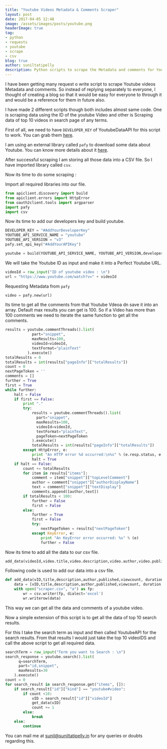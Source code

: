 ```yaml
---
title: "Youtube Videos Metadata & Comments Scraper"
layout: post
date: 2017-04-05 12:48
image: /assets/images/posts/youtube.png
headerImage: true
tag:
- python
- requests
- youtube
- scrape
- csv
blog: true
author: suniltatipelly
description: Python scripts to scrape the Metadata and comments for Youtube Videos.
---
```


I have been getting many request o write script to scrape Youtube videos Metadata and comments. So instead of replying separately to everyone, I thought of creating a blog so that it would be easy for everyone to through it and would be a reference for them in future also.

I have made 2 different scripts though both includes almost same code. One is scraping data using the ID of the youtube Video and other is Scraping data of top 10 videos in search page of any terms.

First of all, we need to have `DEVELOPER_KEY` of YoutubeDataAPI for this script to work. You can grab them <a href="https://console.developers.google.com" target="_blank">here</a>.

I am using an external library called `pafy` to download some data about Youtube. You can know more details about it <a href="https://pythonhosted.org/Pafy/" target="_blank">here</a>.

After successful scraping I am storing all those data into a CSV file. So I have imported  library called `csv`.

Now its time to do some scraping :

Import all required libraries into our file.

```python
from apiclient.discovery import build
from apiclient.errors import HttpError
from oauth2client.tools import argparser
import pafy
import csv
```

Now its time to add our developers key and build youtube.

```python
DEVELOPER_KEY = "#AddYourDeveloperKey"
YOUTUBE_API_SERVICE_NAME = "youtube"
YOUTUBE_API_VERSION = "v3"
pafy.set_api_key("#AddYourAPIKey")

youtube = build(YOUTUBE_API_SERVICE_NAME, YOUTUBE_API_VERSION,developerKey=DEVELOPER_KEY)
```

We will take the Youtube ID as input and make it into a Perfect Youtube URL.

```python
videoId = raw_input("ID of youtube video : \n")
url = "https://www.youtube.com/watch?v=" + videoId
```

Requesting Metadata from `pafy`

```python
video = pafy.new(url)
```

Its time to get all the comments from that Youtube Vdeoa dn save it into an array. Default max results you can get is 100. So if a Video has more than 100 comments we need to iterate the same function to get all the comments.

```python
results = youtube.commentThreads().list(
		    part="snippet",
		    maxResults=100,
		    videoId=videoId,
		    textFormat="plainText"
		  ).execute()
totalResults = 0
totalResults = int(results["pageInfo"]["totalResults"])
count = 0
nextPageToken = ''
comments = []
further = True
first = True
while further:
	halt = False
	if first == False:
		print "."
		try:
	  		results = youtube.commentThreads().list(
	  		  part="snippet",
	  		  maxResults=100,
	  		  videoId=videoId,
	  		  textFormat="plainText",
	  		  pageToken=nextPageToken
	  		).execute()
	  		totalResults = int(results["pageInfo"]["totalResults"])
	  	except HttpError, e:
			print "An HTTP error %d occurred:\n%s" % (e.resp.status, e.content)
			halt = True
	if halt == False:
	  	count += totalResults
	  	for item in results["items"]:
		  	comment = item["snippet"]["topLevelComment"]
		  	author = comment["snippet"]["authorDisplayName"]
		  	text = comment["snippet"]["textDisplay"]
		  	comments.append([author,text])
		if totalResults < 100:
			further = False
			first = False
		else:
			further = True
			first = False
			try:
				nextPageToken = results["nextPageToken"]
			except KeyError, e:
				print "An KeyError error occurred: %s" % (e)
				further = False
```

Now its time to add all the data  to our csv file.

```python
add_data(videoId,video.title,video.description,video.author,video.published,video.viewcount, video.duration, video.likes, video.dislikes,video.rating,video.category,comments)
```

Following code is used to add our data into a csv file.

```python
def add_data(vID,title,description,author,published,viewcount, duration, likes, dislikes,rating,category,comments):
	data = [vID,title,description,author,published,viewcount, duration, likes, dislikes,rating,category,comments]
	with open("scraper.csv", "a") as fp:
	    wr = csv.writer(fp, dialect='excel')
	    wr.writerow(data)
```

This way we can get all the data and comments of a youtube video.

Now a simple extension of this script is to get all the data of top 10 search results.

For this I take the search term as input and then called YoutubeAPI for the search results. From that results I would just take the top 10 videoIDS and call the above script to get all required data.

```python
searchTerm = raw_input("Term you want to Search : \n")
search_response = youtube.search().list(
      q=searchTerm,
      part="id,snippet",
      maxResults=30
    ).execute()
count = 0
for search_result in search_response.get("items", []):
    if search_result["id"]["kind"] == "youtube#video":
      	if count <10:
	        vID = search_result["id"]["videoId"]
	        get_data(vID)
	        count += 1
	    else:
	    	break
    else:
    	continue
```
 

You can mail me at <a href="mailto:sunil@suniltatipelly.in">sunil@suniltatipelly.in</a> for any queries or doubts regarding this.
